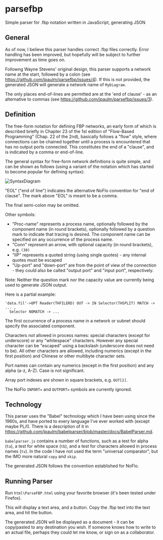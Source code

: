 parsefbp
========

Simple parser for .fbp notation written in JavaScript, generating JSON 

General
---

As of now, I believe this parser handles correct .fbp files correctly.  Error handling has been improved, but hopefully will be subject to further improvement as time goes on. 

Followng Wayne Stevens' original design, this parser supports a network name at the start, followed by a colon (see https://github.com/jpaulm/parsefbp/issues/4).  If this is not provided, the generated JSON will generate a network name of `MyDiagram`.

The only places end-of-lines are permitted are at the 'end of clause' - as an alternative to commas (see https://github.com/jpaulm/parsefbp/issues/3).

Definition
---

The free-form notation for defining FBP networks, an early form of which is described briefly in Chapter 23 of the 1st edition of "Flow-Based Programming" (Chap. 22 of the 2nd), basically follows a "flow" style, where connections can be chained together until a process is encountered that has no output ports connected.  This constitutes the end of a "clause", and is indicated by a comma or end-of-line.

The general syntax for free-form network definitions is quite simple, and can be shown as follows (using a variant of the notation which has started to become popular for defining syntax):  
  
![SyntaxDiagram](https://github.com/jpaulm/parsefbp/blob/master/docs/Threads.gif "Syntax Diagram")

"EOL" ("end of line") indicates the alternative NoFlo convention for "end of clause". The mark above "EOL" is meant to be a comma.

The final semi-colon may be omitted.

Other symbols:

- "Proc-name" represents a process name, optionally followed by the component name (in round brackets), optionally followed by a question mark to indicate that tracing is desired.  The component name can be specified on any occurrence of the process name. 
- "Conn" represent an arrow, with optional capacity (in round brackets), e.g. `(30)`
- "IIP" represents a quoted string (using single quotes) - any internal quotes must be escaped
- "Up-port" and "down-port" are from the point of view of the connection - they could also be called "output port" and "input port", respectively.

Note: Neither the question mark nor the capacity value are currently being used to generate JSON output.

Here is a partial example:

    'data.fil'->OPT Reader(THFILERD) OUT -> IN Selector(THSPLIT) MATCH -> ... ,
      Selector NOMATCH -> ...
      
The first occurrence of a process name in a network or subnet should specify the associated component.

Characters _not_ allowed in process names: special characters (except for underscore) or any "whitespace" characters.  However any special character can be "escaped" using a backslash (underscore does not need to be). All other characters are allowed, including numerics (except in the first position) and Chinese or other multibyte character sets.  

Port names can contain any numerics (except in the first position) and any alpha (a-z, A-Z).  Case is not significant.

Array port indexes are shown in square brackets, e.g. `OUT[2]`.
 
The NoFlo `INPORT=` and `OUTPORT=` symbols are currently ignored.

Technology
---

This parser uses the "Babel" technology which I have been using since the 1960s, and have ported to every language I've ever worked with (except maybe PL/I).  There is a description of it in https://github.com/jpaulm/babelparser/blob/master/docs/BabelParser.md.  

`babelparser.js` contains a number of functions, such as a test for alpha (`ta`), a test for white space (`tb`), and a test for characters allowed in process names (`tv`).  In the code I have not used the term "universal comparator", but the IMO more natural `copy` and `skip`. 

The generated JSON follows the convention established for NoFlo.

Running Parser
---

Run `html\ParseFBP.html` using your favorite browser (it's been tested under Firefox).

This will display a text area, and a button.  Copy the .fbp text into the text area, and hit the button.

The generated JSON will be displayed as a document - it can be copy/pasted to any destination you wish. If someone knows how to write to an actual file, perhaps they could let me know, or sign on as a collaborator.
